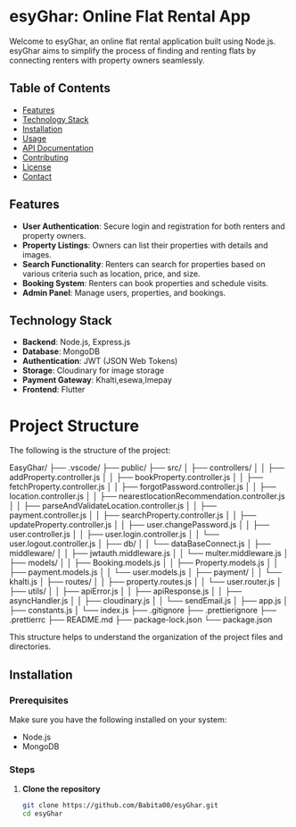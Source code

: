 # esyGhar: Online Flat Rental App

Welcome to esyGhar, an online flat rental application built using Node.js. esyGhar aims to simplify the process of finding and renting flats by connecting renters with property owners seamlessly.

## Table of Contents

- [Features](#features)
- [Technology Stack](#technology-stack)
- [Installation](#installation)
- [Usage](#usage)
- [API Documentation](#api-documentation)
- [Contributing](#contributing)
- [License](#license)
- [Contact](#contact)

## Features

- **User Authentication**: Secure login and registration for both renters and property owners.
- **Property Listings**: Owners can list their properties with details and images.
- **Search Functionality**: Renters can search for properties based on various criteria such as location, price, and size.
- **Booking System**: Renters can book properties and schedule visits.
- **Admin Panel**: Manage users, properties, and bookings.

## Technology Stack

- **Backend**: Node.js, Express.js
- **Database**: MongoDB
- **Authentication**: JWT (JSON Web Tokens)
- **Storage**: Cloudinary for image storage
- **Payment Gateway**: Khalti,esewa,Imepay
- **Frontend**: Flutter

# Project Structure
The following is the structure of the project:

EasyGhar/
├── .vscode/
├── public/
├── src/
│ ├── controllers/
│ │ ├── addProperty.controller.js
│ │ ├── bookProperty.controller.js
│ │ ├── fetchProperty.controller.js
│ │ ├── forgotPassword.controller.js
│ │ ├── location.controller.js
│ │ ├── nearestlocationRecommendation.controller.js
│ │ ├── parseAndValidateLocation.controller.js
│ │ ├── payment.controller.js
│ │ ├── searchProperty.controller.js
│ │ ├── updateProperty.controller.js
│ │ ├── user.changePassword.js
│ │ ├── user.controller.js
│ │ ├── user.login.controller.js
│ │ └── user.logout.controller.js
│ ├── db/
│ │ └── dataBaseConnect.js
│ ├── middleware/
│ │ ├── jwtauth.middleware.js
│ │ └── multer.middleware.js
│ ├── models/
│ │ ├── Booking.models.js
│ │ ├── Property.models.js
│ │ ├── payment.models.js
│ │ └── user.models.js
│ ├── payment/
│ │ └── khalti.js
│ ├── routes/
│ │ ├── property.routes.js
│ │ └── user.router.js
│ ├── utils/
│ │ ├── apiError.js
│ │ ├── apiResponse.js
│ │ ├── asyncHandler.js
│ │ ├── cloudinary.js
│ │ └── sendEmail.js
│ ├── app.js
│ ├── constants.js
│ └── index.js
├── .gitignore
├── .prettierignore
├── .prettierrc
├── README.md
├── package-lock.json
└── package.json


This structure helps to understand the organization of the project files and directories.

## Installation

### Prerequisites

Make sure you have the following installed on your system:

- Node.js
- MongoDB

### Steps

1. **Clone the repository**

   ```bash
   git clone https://github.com/Babita00/esyGhar.git
   cd esyGhar
   ```
